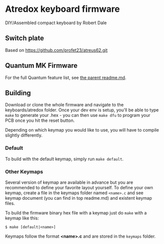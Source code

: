 Atredox keyboard firmware
======================
DIY/Assembled compact keyboard by Robert Dale

## Switch plate

Based on https://github.com/profet23/atreus62.git

## Quantum MK Firmware

For the full Quantum feature list, see [the parent readme.md](/readme.md).

## Building

Download or clone the whole firmware and navigate to the keyboards/atredox folder. Once your dev env is setup, you'll be able to type `make` to generate your .hex - you can then use `make dfu` to program your PCB once you hit the reset button. 

Depending on which keymap you would like to use, you will have to compile slightly differently.

### Default
To build with the default keymap, simply run `make default`.

### Other Keymaps
Several version of keymap are available in advance but you are recommended to define your favorite layout yourself. To define your own keymap, create a file in the keymaps folder named `<name>.c` and see keymap document (you can find in top readme.md) and existent keymap files.

To build the firmware binary hex file with a keymap just do `make` with a keymap like this:

```
$ make [default|<name>]
```

Keymaps follow the format **__\<name\>.c__** and are stored in the `keymaps` folder.
